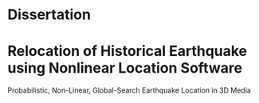 # Dissertation
# Relocation of Historical Earthquake using Nonlinear Location Software
Probabilistic, Non-Linear, Global-Search Earthquake Location in 3D Media
